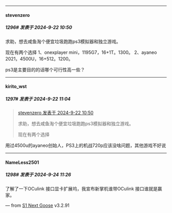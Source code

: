 ﻿
*****

####  stevenzero  
##### 1296#       发表于 2024-9-22 10:50

求助，想去咸鱼淘个便宜垃圾跑跑ps3模拟器和独立游戏。

现在有两个选择
1、onexplayer mini，1195G7，16+1T。1300。
2、ayaneo 2021，4500U，16+512。1200。

ps3是主要目的的话哪个可行性高一些？


*****

####  kirito_wst  
##### 1297#       发表于 2024-9-22 11:04

<blockquote><a href="httphttps://bbs.saraba1st.com/2b/forum.php?mod=redirect&amp;goto=findpost&amp;pid=66270547&amp;ptid=2086469" target="_blank">stevenzero 发表于 2024-9-22 10:50</a>

求助，想去咸鱼淘个便宜垃圾跑跑ps3模拟器和独立游戏。

现在有两个选择</blockquote>
用过4500u的ayaneo创始人，PS3上的机战720p应该没啥问题，其他游戏不好说


*****

####  NameLess2501  
##### 1298#       发表于 2024-9-24 11:26

了解了一下OCulink 接口显卡扩展坞，我宣布新掌机谁带OCulink 接口谁就是赢家。

— from [S1 Next Goose](https://www.pgyer.com/GcUxKd4w) v3.2.91


